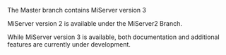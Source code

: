 The Master branch contains MiServer version 3

MiServer version 2 is available under the MiServer2 Branch.

While MiServer version 3 is available, both documentation and additional features are currently under development.